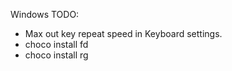 
Windows TODO:
 - Max out key repeat speed in Keyboard settings.
 - choco install fd
 - choco install rg
